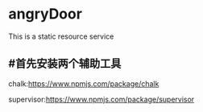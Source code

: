 # angryDoor
This is a static resource service

#首先安装两个辅助工具
---

chalk:https://www.npmjs.com/package/chalk

supervisor:https://www.npmjs.com/package/supervisor
